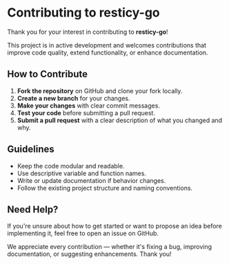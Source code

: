 
# Contributing to resticy-go

Thank you for your interest in contributing to **resticy-go**!

This project is in active development and welcomes contributions that improve code quality, extend functionality, or enhance documentation.

## How to Contribute

1. **Fork the repository** on GitHub and clone your fork locally.
2. **Create a new branch** for your changes.
3. **Make your changes** with clear commit messages.
4. **Test your code** before submitting a pull request.
5. **Submit a pull request** with a clear description of what you changed and why.

## Guidelines

- Keep the code modular and readable.
- Use descriptive variable and function names.
- Write or update documentation if behavior changes.
- Follow the existing project structure and naming conventions.

## Need Help?

If you're unsure about how to get started or want to propose an idea before implementing it, feel free to open an issue on GitHub.

We appreciate every contribution — whether it's fixing a bug, improving documentation, or suggesting enhancements. Thank you!
